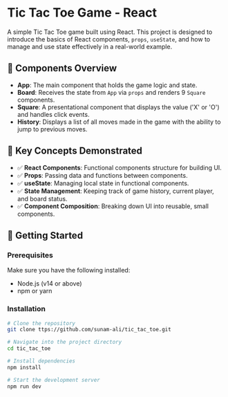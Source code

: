 # Tic Tac Toe Game - React

A simple Tic Tac Toe game built using React. This project is designed to introduce the basics of React components, `props`, `useState`, and how to manage and use state effectively in a real-world example.

## 🧩 Components Overview

- **App**: The main component that holds the game logic and state.
- **Board**: Receives the state from `App` via `props` and renders 9 `Square` components.
- **Square**: A presentational component that displays the value ('X' or 'O') and handles click events.
- **History**: Displays a list of all moves made in the game with the ability to jump to previous moves.

## 🧠 Key Concepts Demonstrated

- ✅ **React Components**: Functional components structure for building UI.
- ✅ **Props**: Passing data and functions between components.
- ✅ **useState**: Managing local state in functional components.
- ✅ **State Management**: Keeping track of game history, current player, and board status.
- ✅ **Component Composition**: Breaking down UI into reusable, small components.

## 🚀 Getting Started

### Prerequisites
Make sure you have the following installed:

- Node.js (v14 or above)
- npm or yarn

### Installation

```bash
# Clone the repository
git clone ttps://github.com/sunam-ali/tic_tac_toe.git

# Navigate into the project directory
cd tic_tac_toe

# Install dependencies
npm install

# Start the development server
npm run dev